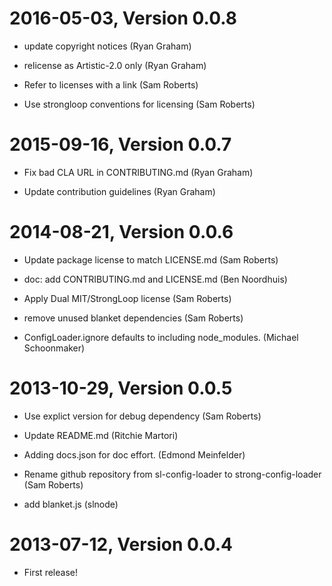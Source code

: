 2016-05-03, Version 0.0.8
=========================

 * update copyright notices (Ryan Graham)

 * relicense as Artistic-2.0 only (Ryan Graham)

 * Refer to licenses with a link (Sam Roberts)

 * Use strongloop conventions for licensing (Sam Roberts)


2015-09-16, Version 0.0.7
=========================

 * Fix bad CLA URL in CONTRIBUTING.md (Ryan Graham)

 * Update contribution guidelines (Ryan Graham)


2014-08-21, Version 0.0.6
=========================

 * Update package license to match LICENSE.md (Sam Roberts)

 * doc: add CONTRIBUTING.md and LICENSE.md (Ben Noordhuis)

 * Apply Dual MIT/StrongLoop license (Sam Roberts)

 * remove unused blanket dependencies (Sam Roberts)

 * ConfigLoader.ignore defaults to including node_modules. (Michael Schoonmaker)


2013-10-29, Version 0.0.5
=========================

 * Use explict version for debug dependency (Sam Roberts)

 * Update README.md (Ritchie Martori)

 * Adding docs.json for doc effort. (Edmond Meinfelder)

 * Rename github repository from sl-config-loader to strong-config-loader (Sam Roberts)

 * add blanket.js (slnode)


2013-07-12, Version 0.0.4
=========================

 * First release!
